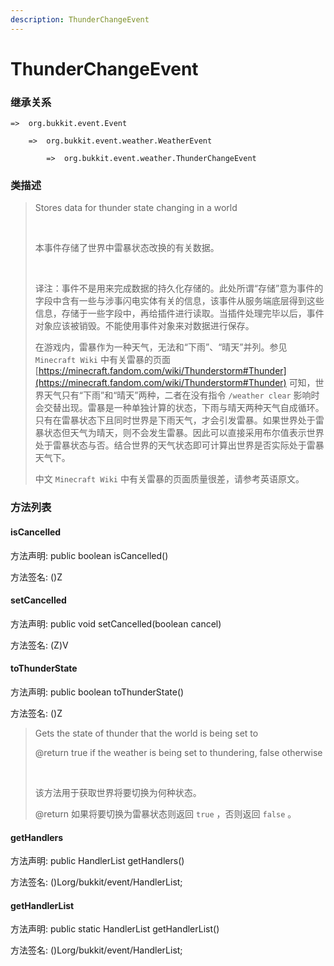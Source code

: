 ```yaml
---
description: ThunderChangeEvent
---
```


# ThunderChangeEvent

### 继承关系

    =>  org.bukkit.event.Event

        =>  org.bukkit.event.weather.WeatherEvent

            =>  org.bukkit.event.weather.ThunderChangeEvent

### 类描述

> Stores data for thunder state changing in a world
> 
> <br>
> 
> 本事件存储了世界中雷暴状态改换的有关数据。
> 
> <br>
> 
> 译注：事件不是用来完成数据的持久化存储的。此处所谓“存储”意为事件的字段中含有一些与涉事闪电实体有关的信息，该事件从服务端底层得到这些信息，存储于一些字段中，再给插件进行读取。当插件处理完毕以后，事件对象应该被销毁。不能使用事件对象来对数据进行保存。
> 
> 在游戏内，雷暴作为一种天气，无法和“下雨”、“晴天”并列。参见 `Minecraft Wiki` 中有关雷暴的页面 [https://minecraft.fandom.com/wiki/Thunderstorm#Thunder](https://minecraft.fandom.com/wiki/Thunderstorm#Thunder) 可知，世界天气只有“下雨”和“晴天”两种，二者在没有指令 `/weather clear` 影响时会交替出现。雷暴是一种单独计算的状态，下雨与晴天两种天气自成循环。只有在雷暴状态下且同时世界是下雨天气，才会引发雷暴。如果世界处于雷暴状态但天气为晴天，则不会发生雷暴。因此可以直接采用布尔值表示世界处于雷暴状态与否。结合世界的天气状态即可计算出世界是否实际处于雷暴天气下。
> 
> 中文 `Minecraft Wiki` 中有关雷暴的页面质量很差，请参考英语原文。

### 方法列表

#### isCancelled

方法声明: public boolean isCancelled()

方法签名: ()Z

#### setCancelled

方法声明: public void setCancelled(boolean cancel)

方法签名: (Z)V

#### toThunderState

方法声明: public boolean toThunderState()

方法签名: ()Z

> Gets the state of thunder that the world is being set to
> 
> @return true if the weather is being set to thundering, false otherwise
> 
> <br>
> 
> 该方法用于获取世界将要切换为何种状态。
> 
> @return 如果将要切换为雷暴状态则返回 `true` ，否则返回 `false` 。

#### getHandlers

方法声明: public HandlerList getHandlers()

方法签名: ()Lorg/bukkit/event/HandlerList;

#### getHandlerList

方法声明: public static HandlerList getHandlerList()

方法签名: ()Lorg/bukkit/event/HandlerList;